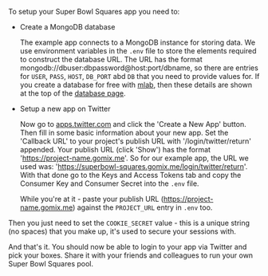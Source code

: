 To setup your Super Bowl Squares app you need to:

- Create a MongoDB database

  The example app connects to a MongoDB instance for storing data. We use environment variables in the `.env` file to store the elements required to construct the database URL. The URL has the format mongodb://dbuser:dbpassword@host:port/dbname, so there are entries for `USER`, `PASS`, `HOST`, `DB_PORT` abd `DB` that you need to provide values for. If you create a database for free with [mlab](https://mlab.com), then these details are shown at the top of the [database page](http://docs.mlab.com/connecting/#connect-string).

- Setup a new app on Twitter

  Now go to [apps.twitter.com](https://apps.twitter.com) and click the 'Create a New App' button. Then fill in some basic information about your new app. Set the 'Callback URL' to your project's publish URL with '/login/twitter/return' appended. Your publish URL (click 'Show') has the format 'https://project-name.gomix.me'. So for our example app, the URL we used was: 'https://superbowl-squares.gomix.me/login/twitter/return'. With that done go to the Keys and Access Tokens tab and copy the Consumer Key and Consumer Secret into the `.env` file.

  While you're at it - paste your publish URL (https://project-name.gomix.me) against the `PROJECT_URL` entry in `.env` too.
  
Then you just need to set the `COOKIE_SECRET` value - this is a unique string (no spaces) that you make up, it's used to secure your sessions with.

And that's it. You should now be able to login to your app via Twitter and pick your boxes. Share it with your friends and colleagues to run your own Super Bowl Squares pool.


